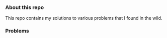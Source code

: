 ### About this repo

This repo contains my solutions to various problems that I found in the wild. 

### Problems
